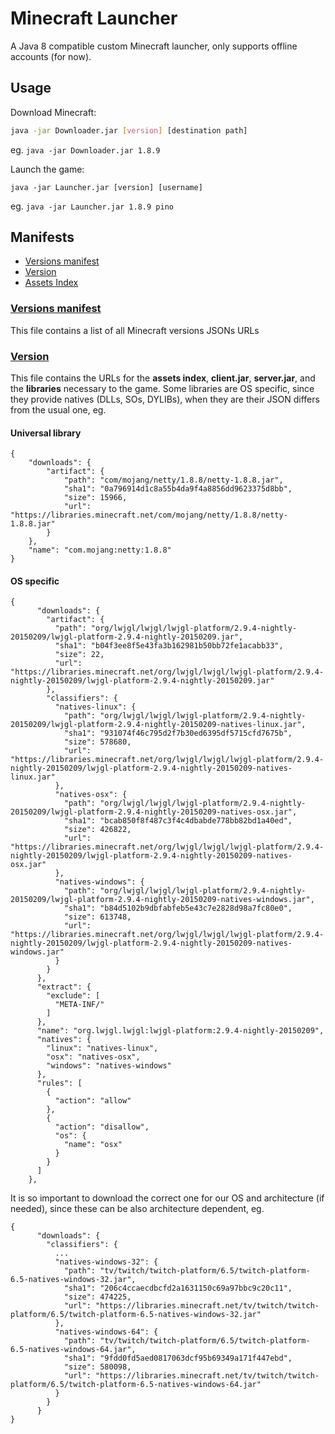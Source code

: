 # Minecraft Launcher
A Java 8 compatible custom Minecraft launcher, only supports offline accounts (for now).

## Usage
Download Minecraft:
```bash
java -jar Downloader.jar [version] [destination path]
```
eg. ```java -jar Downloader.jar 1.8.9```

Launch the game:
```
java -jar Launcher.jar [version] [username]
```
eg. ```java -jar Launcher.jar 1.8.9 pino```

## Manifests
* [Versions manifest](#versions-manifest)
* [Version]()
* [Assets Index]()

### [Versions manifest](https://launchermeta.mojang.com/mc/game/version_manifest.json)
This file contains a list of all Minecraft versions JSONs URLs
### [Version](https://piston-meta.mojang.com/v1/packages/d546f1707a3f2b7d034eece5ea2e311eda875787/1.8.9.json)
This file contains the URLs for the **assets index**, **client.jar**, **server.jar**, and the **libraries** necessary to the game.
Some libraries are OS specific, since they provide natives (DLLs, SOs, DYLIBs), when they are their JSON differs from the usual one, eg.
#### Universal library
```
{
	"downloads": {
		"artifact": {
			"path": "com/mojang/netty/1.8.8/netty-1.8.8.jar",
			"sha1": "0a796914d1c8a55b4da9f4a8856dd9623375d8bb",
			"size": 15966,
			"url": "https://libraries.minecraft.net/com/mojang/netty/1.8.8/netty-1.8.8.jar"
		}
	},
	"name": "com.mojang:netty:1.8.8"
}
```
#### OS specific
```
{
      "downloads": {
        "artifact": {
          "path": "org/lwjgl/lwjgl/lwjgl-platform/2.9.4-nightly-20150209/lwjgl-platform-2.9.4-nightly-20150209.jar",
          "sha1": "b04f3ee8f5e43fa3b162981b50bb72fe1acabb33",
          "size": 22,
          "url": "https://libraries.minecraft.net/org/lwjgl/lwjgl/lwjgl-platform/2.9.4-nightly-20150209/lwjgl-platform-2.9.4-nightly-20150209.jar"
        },
        "classifiers": {
          "natives-linux": {
            "path": "org/lwjgl/lwjgl/lwjgl-platform/2.9.4-nightly-20150209/lwjgl-platform-2.9.4-nightly-20150209-natives-linux.jar",
            "sha1": "931074f46c795d2f7b30ed6395df5715cfd7675b",
            "size": 578680,
            "url": "https://libraries.minecraft.net/org/lwjgl/lwjgl/lwjgl-platform/2.9.4-nightly-20150209/lwjgl-platform-2.9.4-nightly-20150209-natives-linux.jar"
          },
          "natives-osx": {
            "path": "org/lwjgl/lwjgl/lwjgl-platform/2.9.4-nightly-20150209/lwjgl-platform-2.9.4-nightly-20150209-natives-osx.jar",
            "sha1": "bcab850f8f487c3f4c4dbabde778bb82bd1a40ed",
            "size": 426822,
            "url": "https://libraries.minecraft.net/org/lwjgl/lwjgl/lwjgl-platform/2.9.4-nightly-20150209/lwjgl-platform-2.9.4-nightly-20150209-natives-osx.jar"
          },
          "natives-windows": {
            "path": "org/lwjgl/lwjgl/lwjgl-platform/2.9.4-nightly-20150209/lwjgl-platform-2.9.4-nightly-20150209-natives-windows.jar",
            "sha1": "b84d5102b9dbfabfeb5e43c7e2828d98a7fc80e0",
            "size": 613748,
            "url": "https://libraries.minecraft.net/org/lwjgl/lwjgl/lwjgl-platform/2.9.4-nightly-20150209/lwjgl-platform-2.9.4-nightly-20150209-natives-windows.jar"
          }
        }
      },
      "extract": {
        "exclude": [
          "META-INF/"
        ]
      },
      "name": "org.lwjgl.lwjgl:lwjgl-platform:2.9.4-nightly-20150209",
      "natives": {
        "linux": "natives-linux",
        "osx": "natives-osx",
        "windows": "natives-windows"
      },
      "rules": [
        {
          "action": "allow"
        },
        {
          "action": "disallow",
          "os": {
            "name": "osx"
          }
        }
      ]
    },
```
It is so important to download the correct one for our OS and architecture (if needed), since these can be also architecture dependent, eg.
```
{
      "downloads": {
        "classifiers": {
          ...
          "natives-windows-32": {
            "path": "tv/twitch/twitch-platform/6.5/twitch-platform-6.5-natives-windows-32.jar",
            "sha1": "206c4ccaecdbcfd2a1631150c69a97bbc9c20c11",
            "size": 474225,
            "url": "https://libraries.minecraft.net/tv/twitch/twitch-platform/6.5/twitch-platform-6.5-natives-windows-32.jar"
          },
          "natives-windows-64": {
            "path": "tv/twitch/twitch-platform/6.5/twitch-platform-6.5-natives-windows-64.jar",
            "sha1": "9fdd0fd5aed0817063dcf95b69349a171f447ebd",
            "size": 580098,
            "url": "https://libraries.minecraft.net/tv/twitch/twitch-platform/6.5/twitch-platform-6.5-natives-windows-64.jar"
          }
        }
      }
}
```